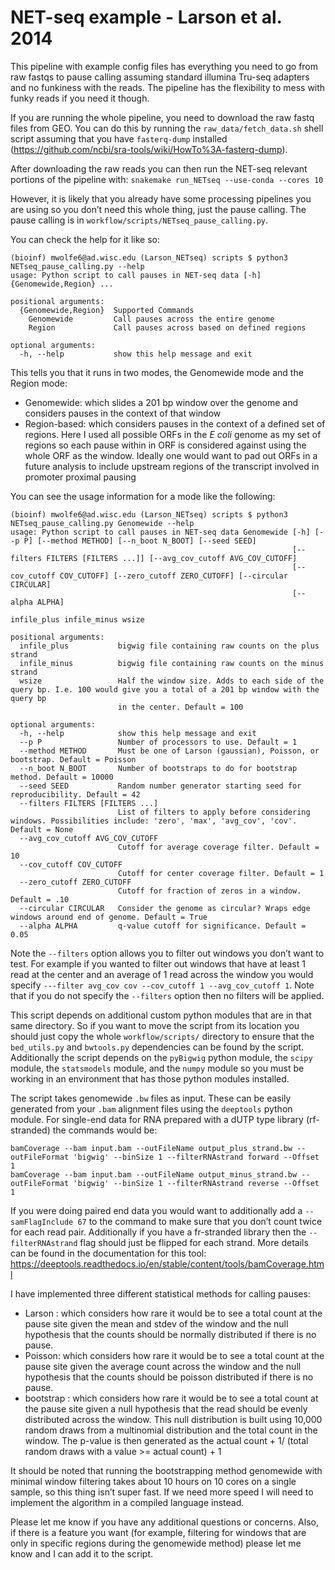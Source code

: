 # NET-seq example - Larson et al. 2014 

This pipeline with example config files has everything you need to go from raw
fastqs to pause calling assuming standard illumina Tru-seq adapters and no
funkiness with the reads.  The pipeline has the flexibility to mess with funky
reads if you need it though.  

If you are running the whole pipeline, you need to download the raw fastq files 
from GEO. You can do this by running the `raw_data/fetch_data.sh` shell script
assuming that you have `fasterq-dump` installed
(https://github.com/ncbi/sra-tools/wiki/HowTo%3A-fasterq-dump).

After downloading the raw reads you can then run the NET-seq relevant portions
of the pipeline with:
`snakemake run_NETseq --use-conda --cores 10`


However, it is likely that you already have some processing pipelines
you are using so you don’t need this whole thing, just the pause calling.
The pause calling is in `workflow/scripts/NETseq_pause_calling.py`. 

You can check the help for it like so:
```
(bioinf) mwolfe6@ad.wisc.edu (Larson_NETseq) scripts $ python3 NETseq_pause_calling.py --help
usage: Python script to call pauses in NET-seq data [-h] {Genomewide,Region} ...

positional arguments:
  {Genomewide,Region}  Supported Commands
    Genomewide         Call pauses across the entire genome
    Region             Call pauses across based on defined regions

optional arguments:
  -h, --help           show this help message and exit
```

This tells you that it runs in two modes, the Genomewide mode and the Region
mode:
* Genomewide: which slides a 201 bp window over the genome and considers pauses in the context of that window
* Region-based:  which considers pauses in the context of a defined set of
                 regions. Here I used all possible ORFs in the *E coli* genome as
                 my set of regions so each pause within in ORF is considered
                 against using the whole ORF as the window. Ideally one would
                 want to pad out ORFs in a future analysis to include upstream
                 regions of the transcript involved in promoter proximal pausing

You can see the usage information for a mode like the following:

```
(bioinf) mwolfe6@ad.wisc.edu (Larson_NETseq) scripts $ python3 NETseq_pause_calling.py Genomewide --help
usage: Python script to call pauses in NET-seq data Genomewide [-h] [--p P] [--method METHOD] [--n_boot N_BOOT] [--seed SEED]
                                                               [--filters FILTERS [FILTERS ...]] [--avg_cov_cutoff AVG_COV_CUTOFF]
                                                               [--cov_cutoff COV_CUTOFF] [--zero_cutoff ZERO_CUTOFF] [--circular CIRCULAR]
                                                               [--alpha ALPHA]
                                                               infile_plus infile_minus wsize

positional arguments:
  infile_plus           bigwig file containing raw counts on the plus strand
  infile_minus          bigwig file containing raw counts on the minus strand
  wsize                 Half the window size. Adds to each side of the query bp. I.e. 100 would give you a total of a 201 bp window with the query bp
                        in the center. Default = 100

optional arguments:
  -h, --help            show this help message and exit
  --p P                 Number of processors to use. Default = 1
  --method METHOD       Must be one of Larson (gaussian), Poisson, or bootstrap. Default = Poisson
  --n_boot N_BOOT       Number of bootstraps to do for bootstrap method. Default = 10000
  --seed SEED           Random number generator starting seed for reproducibility. Default = 42
  --filters FILTERS [FILTERS ...]
                        List of filters to apply before considering windows. Possibilities include: 'zero', 'max', 'avg_cov', 'cov'. Default = None
  --avg_cov_cutoff AVG_COV_CUTOFF
                        Cutoff for average coverage filter. Default = 10
  --cov_cutoff COV_CUTOFF
                        Cutoff for center coverage filter. Default = 1
  --zero_cutoff ZERO_CUTOFF
                        Cutoff for fraction of zeros in a window. Default = .10
  --circular CIRCULAR   Consider the genome as circular? Wraps edge windows around end of genome. Default = True
  --alpha ALPHA         q-value cutoff for significance. Default = 0.05
```

Note the `--filters` option allows you to filter out windows you don’t want to
test. For example if you wanted to filter out windows that have at least 1 read
at the center and an average of 1 read across the window you would specify
`---filter avg_cov cov --cov_cutoff 1 --avg_cov_cutoff 1`. Note that if you do
not specify the `--filters` option then no filters will be applied.  

This script depends on additional custom python modules that are in that same
directory. So if you want to move the script from its location you should just
copy the whole `workflow/scripts/` directory to ensure that the `bed_utils.py`
and `bwtools.py` dependencies can be found by the script. Additionally the
script depends on the `pyBigwig` python module, the `scipy` module, the
`statsmodels` module, and the `numpy` module so you must be working in an
environment that has those python modules installed.  

The script takes genomewide `.bw` files as input. These can be easily generated
from your `.bam` alignment files using the `deeptools` python module. For
single-end data for RNA prepared with a dUTP type library (rf-stranded) the
commands would be:

```
bamCoverage --bam input.bam --outFileName output_plus_strand.bw --outFileFormat 'bigwig' --binSize 1 --filterRNAstrand forward --Offset 1 
bamCoverage --bam input.bam --outFileName output_minus_strand.bw --outFileFormat 'bigwig' --binSize 1 --filterRNAstrand reverse --Offset 1 
```

If you were doing paired end data you would want to additionally add a
`--samFlagInclude 67` to the command to make sure that you don’t count twice
for each read pair. Additionally if you have a fr-stranded library then the
`--filterRNAstrand` flag should just be flipped for each strand. More details
can be found in the documentation for this tool:
https://deeptools.readthedocs.io/en/stable/content/tools/bamCoverage.html 

I have implemented three different statistical methods for calling pauses:
* Larson : which considers how rare it would be to see a total count at the
           pause site given the mean and stdev of the window and the null
           hypothesis that the counts should be normally distributed if there is
           no pause.  
* Poisson: which considers how rare it would be to see a total count at the
           pause site given the average count across the window and the null
           hypothesis that the counts should be poisson distributed if there is
           no pause.  
* bootstrap : which considers how rare it would be to see a total count at the 
              pause site given a null hypothesis that the read should be evenly
              distributed across the window. This null distribution is built
              using 10,000 random draws from a multinomial distribution and the
              total count in the window. The p-value is then generated as the
              actual count + 1/ (total random draws with a value >= actual
              count) + 1

It should be noted that running the bootstrapping method genomewide with
minimal window filtering takes about 10 hours on 10 cores on a single sample,
so this thing isn’t super fast. If we need more speed I will need to implement
the algorithm in a compiled language instead.

Please let me know if you have any additional questions or concerns. Also, if
there is a feature you want (for example, filtering for windows that are only
in specific regions during the genomewide method) please let me know and I can
add it to the script.
